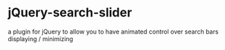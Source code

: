 jQuery-search-slider
====================

a plugin for jQuery to allow you to have animated control over search bars displaying / minimizing 
